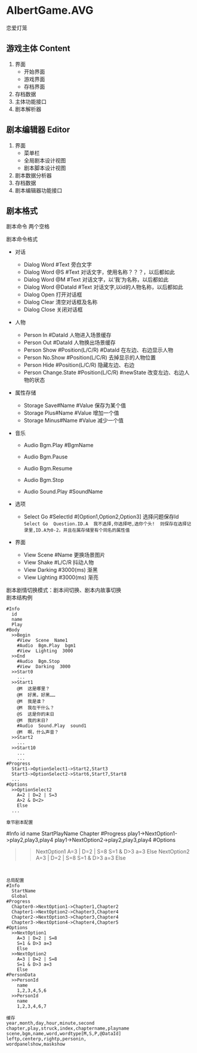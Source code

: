 # AlbertGame.AVG
恋爱灯笼  

## 游戏主体 Content
1.  界面
    - 开始界面
    - 游戏界面
    - 存档界面
2.  存档数据
3.  主体功能接口
4.  剧本解析器

## 剧本编辑器 Editor
1.  界面
    - 菜单栏
    - 全局剧本设计视图
    - 剧本脚本设计视图
2.  剧本数据分析器
3.  存档数据
4.  剧本编辑器功能接口

## 剧本格式
剧本命令 两个空格

剧本命令格式  

- 对话
  - Dialog  Word  #Text  旁白文字
  - Dialog  Word  @S  #Text  对话文字，使用名称？？？，以后都如此
  - Dialog  Word  @M  #Text  对话文字，以‘我’为名称，以后都如此
  - Dialog  Word  @DataId  #Text  对话文字,以id的人物名称，以后都如此
  - Dialog  Open  打开对话框
  - Dialog  Clear  清空对话框及名称
  - Dialog  Close  关闭对话框
  
- 人物
  - Person  In  #DataId 人物进入场景缓存
  - Person  Out  #DataId 人物换出场景缓存
  - Person  Show  #Position(L/C/R)  #DataId 在左边、右边显示人物
  - Person  No.Show  #Position(L/C/R)  去掉显示的人物位置
  - Person  Hide  #Position(L/C/R) 隐藏左边、右边
  - Person  Change.State  #Position(L/C/R)  #newState 改变左边、右边人物的状态
  
- 属性存储
  - Storage  Save#Name  #Value 保存为某个值
  - Storage  Plus#Name  #Value 增加一个值
  - Storage  Minus#Name  #Value 减少一个值

- 音乐
  - Audio  Bgm.Play  #BgmName
  - Audio  Bgm.Pause
  - Audio  Bgm.Resume
  - Audio  Bgm.Stop

  - Audio  Sound.Play #SoundName

- 选项
    - Select  Go  #SelectId  #[Option1,Option2,Option3]  选择问题保存Id
  `
  Select Go  Question.ID.A  我不选择,你选择吧,选你个头!  则保存在选择记录里,ID.A为0-2，并且在属存储里有个同名的属性值
  `

- 界面
  - View  Scene  #Name 更换场景图片
  - View  Shake  #L/C/R 抖动人物
  - View  Darking  #3000(ms)  渐黑
  - View  Lighting  #3000(ms)  渐亮

剧本剧情切换模式：剧本间切换、剧本内故事切换  
剧本结构例  
```
#Info
  id
  name
  Play
#Body
  >>Begin  
    #View  Scene  Name1
    #Audio  Bgm.Play  bgm1
    #View  Lighting  3000
  >>End  
    #Audio  Bgm.Stop
    #View  Darking  3000
  >>Start0  
  	...  
  >>Start1  
  	@M  这是哪里？  
  	@M  好黑，好黑……  
  	@M  我是谁？  
  	@M  我在干什么？  
    @S  这是你的末日
    @M  我的末日?
    #Audio  Sound.Play  sound1
    @M  啊，什么声音？
  >>Start2  
  	...  
  >>Start10  
  	...  
  	...  
#Progress  
  Start1->OptionSelect1->Start2,Start3
  Start3->OptionSelect2->Start6,Start7,Start8
  ...
#Options
  >>OptionSelect2
    A=2 | D=2 | S=3
    A>2 & D<2>
    Else
  ...   

章节剧本配置
```
#Info
  id
  name
  StartPlayName
  Chapter
#Progress
  play1->NextOption1->play2,play3,play4
  play1->NextOption2->play2,play3,play4
#Options
  >>NextOption1
    A=3 | D=2 | S=8
    S=1 & D>3 a=3
    Else
  >>NextOption2
    A=3 | D=2 | S=8
    S=1 & D>3 a=3
    Else
```


总局配置  
#Info
  StartName
  Global
#Progress
  Chapter0->NextOption1->Chapter1,Chapter2
  Chapter1->NextOption2->Chapter3,Chapter4
  Chapter2->NextOption3->Chapter3,Chapter4
  Chapter3->NextOption4->Chapter4,Chapter5
#Options
  >>NextOption1
    A=3 | D=2 | S=8
    S=1 & D>3 a=3
    Else
  >>NextOption2
    A=3 | D=2 | S=8
    S=1 & D>3 a=3
    Else
#PersonData
  >>PersonId
    name
    1,2,3,4,5,6
  >>PersonId
    name
    1,2,3,4,6,7

缓存
year,month,day,hour,minute,second
chapter,play,struck,index,chaptername,playname
scene,bgm,name,word,wordtype[M,S,P,@DataId]
leftp,centerp,rightp,personin,
wordpanelshow,maskshow